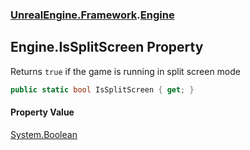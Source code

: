 ### [UnrealEngine.Framework](./UnrealEngine-Framework.md 'UnrealEngine.Framework').[Engine](./Engine.md 'UnrealEngine.Framework.Engine')
## Engine.IsSplitScreen Property
Returns `true` if the game is running in split screen mode  
```csharp
public static bool IsSplitScreen { get; }
```
#### Property Value
[System.Boolean](https://docs.microsoft.com/en-us/dotnet/api/System.Boolean 'System.Boolean')  
